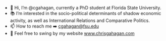 - 👋 Hi, I’m @cgahagan, currently a PhD student at Florida State University.
- 📚 I’m interested in the socio-political determinants of shadow economic activity, as well as International Relations and Comparative Politics.
- 📫 How to reach me :arrow_right: cgahagan@fsu.edu
- 👀 Feel free to swing by my website www.chrisgahagan.com

<!---
cgahagan/cgahagan is a ✨ special ✨ repository because its `README.md` (this file) appears on your GitHub profile.
You can click the Preview link to take a look at your changes.
--->
